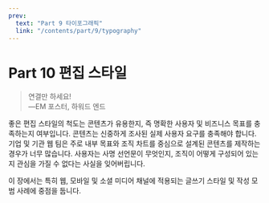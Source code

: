 ```yaml
---
prev:
  text: "Part 9 타이포그래픽"
  link: "/contents/part/9/typography"
---
```


# Part 10 편집 스타일

> 연결만 하세요!<br>—EM 포스터, 하워드 엔드

좋은 편집 스타일의 척도는 콘텐츠가 유용한지, 즉 명확한 사용자 및 비즈니스 목표를 충족하는지 여부입니다. 콘텐츠는 신중하게 조사된 실제 사용자 요구를 충족해야 합니다. 기업 및 기관 웹 팀은 주로 내부 목표와 조직 차트를 중심으로 설계된 콘텐츠를 제작하는 경우가 너무 많습니다. 사용자는 사명 선언문이 무엇인지, 조직이 어떻게 구성되어 있는지 관심을 가질 수 없다는 사실을 잊어버립니다.

이 장에서는 특히 웹, 모바일 및 소셜 미디어 채널에 적용되는 글쓰기 스타일 및 작성 모범 사례에 중점을 둡니다.
